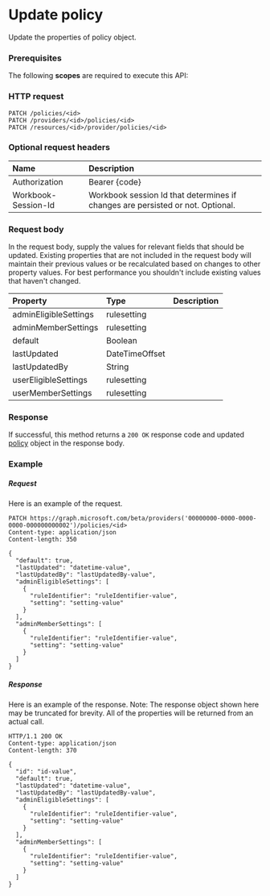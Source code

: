 # Update policy

Update the properties of policy object.
### Prerequisites
The following **scopes** are required to execute this API: 
### HTTP request
<!-- { "blockType": "ignored" } -->
```http
PATCH /policies/<id>
PATCH /providers/<id>/policies/<id>
PATCH /resources/<id>/provider/policies/<id>
```
### Optional request headers
| Name       | Description|
|:-----------|:-----------|
| Authorization  | Bearer {code}|
| Workbook-Session-Id  | Workbook session Id that determines if changes are persisted or not. Optional.|

### Request body
In the request body, supply the values for relevant fields that should be updated. Existing properties that are not included in the request body will maintain their previous values or be recalculated based on changes to other property values. For best performance you shouldn't include existing values that haven't changed.

| Property	   | Type	|Description|
|:---------------|:--------|:----------|
|adminEligibleSettings|rulesetting||
|adminMemberSettings|rulesetting||
|default|Boolean||
|lastUpdated|DateTimeOffset||
|lastUpdatedBy|String||
|userEligibleSettings|rulesetting||
|userMemberSettings|rulesetting||

### Response
If successful, this method returns a `200 OK` response code and updated [policy](../resources/policy.md) object in the response body.
### Example
##### Request
Here is an example of the request.
<!-- {
  "blockType": "request",
  "name": "update_policy"
}-->
```http
PATCH https://graph.microsoft.com/beta/providers('00000000-0000-0000-0000-000000000002')/policies/<id>
Content-type: application/json
Content-length: 350

{
  "default": true,
  "lastUpdated": "datetime-value",
  "lastUpdatedBy": "lastUpdatedBy-value",
  "adminEligibleSettings": [
    {
      "ruleIdentifier": "ruleIdentifier-value",
      "setting": "setting-value"
    }
  ],
  "adminMemberSettings": [
    {
      "ruleIdentifier": "ruleIdentifier-value",
      "setting": "setting-value"
    }
  ]
}
```
##### Response
Here is an example of the response. Note: The response object shown here may be truncated for brevity. All of the properties will be returned from an actual call.
<!-- {
  "blockType": "response",
  "truncated": true,
  "@odata.type": "microsoft.graph.policy"
} -->
```http
HTTP/1.1 200 OK
Content-type: application/json
Content-length: 370

{
  "id": "id-value",
  "default": true,
  "lastUpdated": "datetime-value",
  "lastUpdatedBy": "lastUpdatedBy-value",
  "adminEligibleSettings": [
    {
      "ruleIdentifier": "ruleIdentifier-value",
      "setting": "setting-value"
    }
  ],
  "adminMemberSettings": [
    {
      "ruleIdentifier": "ruleIdentifier-value",
      "setting": "setting-value"
    }
  ]
}
```

<!-- uuid: 8fcb5dbc-d5aa-4681-8e31-b001d5168d79
2015-10-25 14:57:30 UTC -->
<!-- {
  "type": "#page.annotation",
  "description": "Update policy",
  "keywords": "",
  "section": "documentation",
  "tocPath": ""
}-->